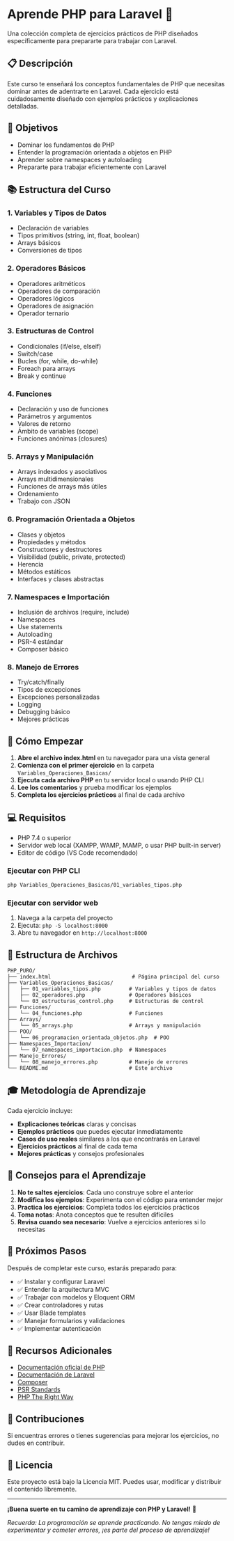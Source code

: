 # Aprende PHP para Laravel 🚀

Una colección completa de ejercicios prácticos de PHP diseñados específicamente para prepararte para trabajar con Laravel.

## 📋 Descripción

Este curso te enseñará los conceptos fundamentales de PHP que necesitas dominar antes de adentrarte en Laravel. Cada ejercicio está cuidadosamente diseñado con ejemplos prácticos y explicaciones detalladas.

## 🎯 Objetivos

- Dominar los fundamentos de PHP
- Entender la programación orientada a objetos en PHP
- Aprender sobre namespaces y autoloading
- Prepararte para trabajar eficientemente con Laravel

## 📚 Estructura del Curso

### 1. Variables y Tipos de Datos
- Declaración de variables
- Tipos primitivos (string, int, float, boolean)
- Arrays básicos
- Conversiones de tipos

### 2. Operadores Básicos
- Operadores aritméticos
- Operadores de comparación
- Operadores lógicos
- Operadores de asignación
- Operador ternario

### 3. Estructuras de Control
- Condicionales (if/else, elseif)
- Switch/case
- Bucles (for, while, do-while)
- Foreach para arrays
- Break y continue

### 4. Funciones
- Declaración y uso de funciones
- Parámetros y argumentos
- Valores de retorno
- Ámbito de variables (scope)
- Funciones anónimas (closures)

### 5. Arrays y Manipulación
- Arrays indexados y asociativos
- Arrays multidimensionales
- Funciones de arrays más útiles
- Ordenamiento
- Trabajo con JSON

### 6. Programación Orientada a Objetos
- Clases y objetos
- Propiedades y métodos
- Constructores y destructores
- Visibilidad (public, private, protected)
- Herencia
- Métodos estáticos
- Interfaces y clases abstractas

### 7. Namespaces e Importación
- Inclusión de archivos (require, include)
- Namespaces
- Use statements
- Autoloading
- PSR-4 estándar
- Composer básico

### 8. Manejo de Errores
- Try/catch/finally
- Tipos de excepciones
- Excepciones personalizadas
- Logging
- Debugging básico
- Mejores prácticas

## 🚀 Cómo Empezar

1. **Abre el archivo index.html** en tu navegador para una vista general
2. **Comienza con el primer ejercicio** en la carpeta `Variables_Operaciones_Basicas/`
3. **Ejecuta cada archivo PHP** en tu servidor local o usando PHP CLI
4. **Lee los comentarios** y prueba modificar los ejemplos
5. **Completa los ejercicios prácticos** al final de cada archivo

## 💻 Requisitos

- PHP 7.4 o superior
- Servidor web local (XAMPP, WAMP, MAMP, o usar PHP built-in server)
- Editor de código (VS Code recomendado)

### Ejecutar con PHP CLI
```bash
php Variables_Operaciones_Basicas/01_variables_tipos.php
```

### Ejecutar con servidor web
1. Navega a la carpeta del proyecto
2. Ejecuta: `php -S localhost:8000`
3. Abre tu navegador en `http://localhost:8000`

## 📁 Estructura de Archivos

```
PHP_PURO/
├── index.html                          # Página principal del curso
├── Variables_Operaciones_Basicas/
│   ├── 01_variables_tipos.php         # Variables y tipos de datos
│   ├── 02_operadores.php              # Operadores básicos
│   └── 03_estructuras_control.php     # Estructuras de control
├── Funciones/
│   └── 04_funciones.php               # Funciones
├── Arrays/
│   └── 05_arrays.php                  # Arrays y manipulación
├── POO/
│   └── 06_programacion_orientada_objetos.php  # POO
├── Namespaces_Importacion/
│   └── 07_namespaces_importacion.php  # Namespaces
├── Manejo_Errores/
│   └── 08_manejo_errores.php          # Manejo de errores
└── README.md                          # Este archivo
```

## 🎓 Metodología de Aprendizaje

Cada ejercicio incluye:

- **Explicaciones teóricas** claras y concisas
- **Ejemplos prácticos** que puedes ejecutar inmediatamente
- **Casos de uso reales** similares a los que encontrarás en Laravel
- **Ejercicios prácticos** al final de cada tema
- **Mejores prácticas** y consejos profesionales

## 🔧 Consejos para el Aprendizaje

1. **No te saltes ejercicios**: Cada uno construye sobre el anterior
2. **Modifica los ejemplos**: Experimenta con el código para entender mejor
3. **Practica los ejercicios**: Completa todos los ejercicios prácticos
4. **Toma notas**: Anota conceptos que te resulten difíciles
5. **Revisa cuando sea necesario**: Vuelve a ejercicios anteriores si lo necesitas

## 🚦 Próximos Pasos

Después de completar este curso, estarás preparado para:

- ✅ Instalar y configurar Laravel
- ✅ Entender la arquitectura MVC
- ✅ Trabajar con modelos y Eloquent ORM
- ✅ Crear controladores y rutas
- ✅ Usar Blade templates
- ✅ Manejar formularios y validaciones
- ✅ Implementar autenticación

## 📖 Recursos Adicionales

- [Documentación oficial de PHP](https://www.php.net/manual/es/)
- [Documentación de Laravel](https://laravel.com/docs)
- [Composer](https://getcomposer.org/)
- [PSR Standards](https://www.php-fig.org/psr/)
- [PHP The Right Way](https://phptherightway.com/)

## 🤝 Contribuciones

Si encuentras errores o tienes sugerencias para mejorar los ejercicios, no dudes en contribuir.

## 📄 Licencia

Este proyecto está bajo la Licencia MIT. Puedes usar, modificar y distribuir el contenido libremente.

---

**¡Buena suerte en tu camino de aprendizaje con PHP y Laravel!** 🎉

*Recuerda: La programación se aprende practicando. No tengas miedo de experimentar y cometer errores, ¡es parte del proceso de aprendizaje!*
